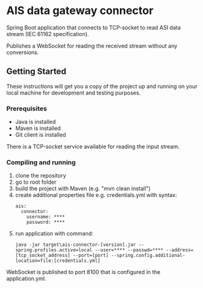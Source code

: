# AIS data gateway connector

Spring Boot application that connects to TCP-socket to read ASI data stream (IEC 61162 specification). 

Publishes a WebSocket for reading the received stream without any conversions.

## Getting Started

These instructions will get you a copy of the project up and running on your local machine for development and testing purposes.

### Prerequisites

- Java is installed
- Maven is installed
- Git client is installed

There is a TCP-socket service available for reading the input stream.

### Compiling and running

1. clone the repository
2. go to root folder
3. build the project with Maven (e.g. "mvn clean install")
4. create additional properties file e.g. credentials.yml with syntax:
   ```
   ais:
     connector:
       username: ****
       password: ****
   ```
5. run application with command:
   ```
   java -jar target\ais-connector-[version].jar --spring.profiles.active=local --user=**** --passwd=**** --address=[tcp_socket_address] --port=[port] --spring.config.additional-location=file:[credentials.yml]
   ```

WebSocket is published to port 8100 that is configured in the application.yml.